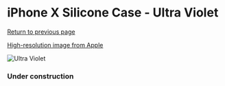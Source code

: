# iPhone X Silicone Case - Ultra Violet

[Return to previous page](/iphone_x)

[High-resolution image from Apple](https://store.storeimages.cdn-apple.com/8756/as-images.apple.com/is/MQT72?wid=4500&hei=4500&fmt=png)

<div style="width: 384px"><img src="/everyphone/MQT72.png" alt="Ultra Violet"></div>

### Under construction
